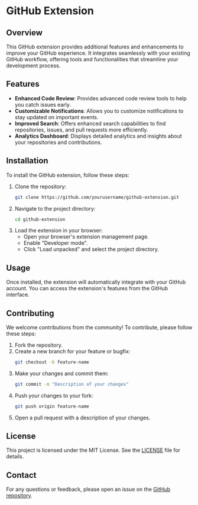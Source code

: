 # GitHub Extension

## Overview
This GitHub extension provides additional features and enhancements to improve your GitHub experience. It integrates seamlessly with your existing GitHub workflow, offering tools and functionalities that streamline your development process.

## Features
- **Enhanced Code Review**: Provides advanced code review tools to help you catch issues early.
- **Customizable Notifications**: Allows you to customize notifications to stay updated on important events.
- **Improved Search**: Offers enhanced search capabilities to find repositories, issues, and pull requests more efficiently.
- **Analytics Dashboard**: Displays detailed analytics and insights about your repositories and contributions.

## Installation
To install the GitHub extension, follow these steps:
1. Clone the repository:
    ```bash
    git clone https://github.com/yourusername/github-extension.git
    ```
2. Navigate to the project directory:
    ```bash
    cd github-extension
    ```
3. Load the extension in your browser:
    - Open your browser's extension management page.
    - Enable "Developer mode".
    - Click "Load unpacked" and select the project directory.

## Usage
Once installed, the extension will automatically integrate with your GitHub account. You can access the extension's features from the GitHub interface.

## Contributing
We welcome contributions from the community! To contribute, please follow these steps:
1. Fork the repository.
2. Create a new branch for your feature or bugfix:
    ```bash
    git checkout -b feature-name
    ```
3. Make your changes and commit them:
    ```bash
    git commit -m "Description of your changes"
    ```
4. Push your changes to your fork:
    ```bash
    git push origin feature-name
    ```
5. Open a pull request with a description of your changes.

## License
This project is licensed under the MIT License. See the [LICENSE](LICENSE) file for details.

## Contact
For any questions or feedback, please open an issue on the [GitHub repository](https://github.com/yourusername/github-extension).

